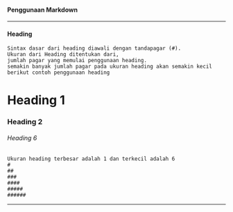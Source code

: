 #### Penggunaan Markdown
  ---
#### Heading
    Sintax dasar dari heading diawali dengan tandapagar (#).
    Ukuran dari Heading ditentukan dari,
    jumlah pagar yang memulai penggunaan heading.
    semakin banyak jumlah pagar pada ukuran heading akan semakin kecil
    berikut contoh penggunaan heading

# Heading 1
### Heading 2
###### Heading 6

    Ukuran heading terbesar adalah 1 dan terkecil adalah 6
    #
    ##
    ###
    ####
    #####
    ######
---


